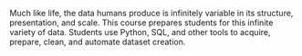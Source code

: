 Much like life, the data humans produce is infinitely variable in its structure, presentation, and scale. This course prepares students for this infinite variety of data. Students use Python, SQL, and other tools to acquire, prepare, clean, and automate dataset creation.
